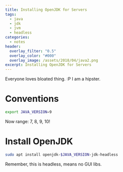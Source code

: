 ```yaml
---
title: Installing OpenJDK for Servers
tags:
  - java
  - jdk
  - jvm
  - headless
categories:
  - notes
header:
  overlay_filter: "0.5"
  overlay_color: "#000"
  overlay_image: /assets/2018/04/java2.png
excerpt: Installing OpenJDK for Servers
---
```


Everyone loves bloated thing. :P
I am a hipster.

# Conventions

```bash
export JAVA_VERSION=9
```

Now range: 7, 8, 9, 10!

# Install OpenJDK

```bash
sudo apt install openjdk-$JAVA_VERSION-jdk-headless
```

Remember, this is headless, means no GUI libs.

